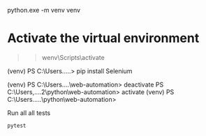  python.exe -m venv venv

 # Activate the virtual environment
>> wenv\Scripts\activate

(venv) PS C:\Users\.....> pip install Selenium

(venv) PS C:\Users\....\web-automation> deactivate
PS C:\Users\,....2\python\web-automation> activate
(venv) PS C:\Users\.....\python\web-automation> 

Run all all tests

```
pytest
```